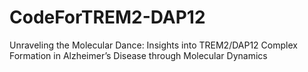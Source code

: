# CodeForTREM2-DAP12
Unraveling the Molecular Dance: Insights into TREM2/DAP12 Complex Formation in Alzheimer’s Disease through Molecular Dynamics
